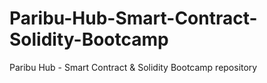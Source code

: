 # Paribu-Hub-Smart-Contract-Solidity-Bootcamp
Paribu Hub - Smart Contract &amp; Solidity Bootcamp repository
